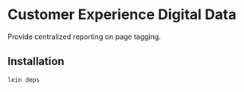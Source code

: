# Customer Experience Digital Data

Provide centralized reporting on page tagging. 

## Installation 

    lein deps 
    
